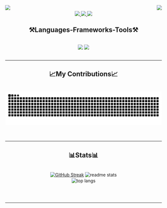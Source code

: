 <img align="right" src="https://visitor-badge.laobi.icu/badge?page_id=Jaermis.visitor-badge&format=true"/>

<img src="https://github.com/Jaermis/Jaermis/assets/138207746/0c1e0fb0-9075-4404-be67-7b947abde554" />

<div align="center"> 
  <a href="mailto:jermynejosh.kaquilala@gmail.com">
    <img src="https://img.shields.io/badge/Gmail-333333?style=for-the-badge&logo=gmail&logoColor=red" />
  </a>
  <a href="https://www.linkedin.com/in/jermyne-josh-kaquilala-6a8716295" target="_blank">
    <img src="https://img.shields.io/badge/LinkedIn-0077B5?style=for-the-badge&logo=linkedin&logoColor=white" target="_blank" />
  </a>
  <a href="https://jermyne-portfolio.netlify.app" target="_blank">
     <img src="https://img.shields.io/badge/Portfolio-FF5722?style=for-the-badge&logo=todoist&logoColor=white" target="_blank" /> <!-- sqlite, safari, google-chrome are other good icon options -->
  </a>
</div>

<h2 align="center">⚒Languages-Frameworks-Tools⚒</h2>
<br/>
<div align="center">
    <img src="https://skillicons.dev/icons?i=html,css,bootstrap,tailwind,cypress,c,cs,cpp,js,ts,py,dart,dotnet,angular,react,vue,flutter,firebase" />
    <img src="https://skillicons.dev/icons?i=vscode,visualstudio,github,figma,git,ae,ps,arduino,matlab,netlify" /><br>
</div>

<br/>
<hr/>

<div align="center">
  <h2>📈My Contributions📈</h2>
  <br>
  <picture>
  <source media="(prefers-color-scheme: dark)" srcset="https://raw.githubusercontent.com/Jaermis/Jaermis/output/github-contribution-grid-snake-dark.svg" />
  <source media="(prefers-color-scheme: light)" srcset="https://raw.githubusercontent.com/Jaermis/Jaermis/output/github-contribution-grid-snake.svg" />
  <img alt="github-snake" src="https://raw.githubusercontent.com/Jaermis/Jaermis/output/github-contribution-grid-snake.svg" />
</picture>
  <br/><br/><br/>
</div>

<hr/>

<h2 align="center">📊Stats📊</h2>
<br>
<div align=center>
  <a href="https://git.io/streak-stats"><img width="370px" src="https://streak-stats.demolab.com?user=Jaermis&theme=ambient-gradient&border=white&border_radius=10&date_format=M%20j%5B%2C%20Y%5D" alt="GitHub Streak" /></a>
  <img width="350px" src="https://github-readme-stats.vercel.app/api?username=Jaermis&count_private=true&show_icons=true&theme=ambient_gradient&rank_icon=github&border_radius=10" alt="readme stats" />
  <br>
  <img align="center" width="350px" src="https://github-readme-stats.vercel.app/api/top-langs/?username=Jaermis&hide=HTML&langs_count=8&layout=donut&theme=ambient_gradient&border_radius=10&size_weight=0.5&count_weight=0.5&exclude_repo=github-readme-stats" alt="top langs" />
</div>

<br/><br/>

<hr/>

<br/>
